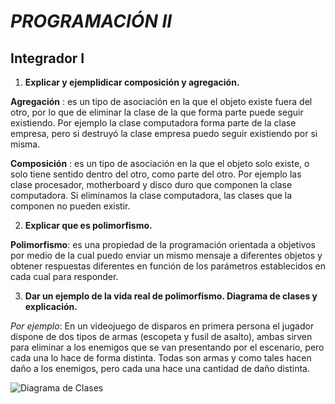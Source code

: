 
# ***PROGRAMACIÓN II***

## **Integrador I**

1. **Explicar y ejemplidicar composición y agregación.**

**Agregación** : es un tipo de asociación en la que el objeto existe fuera del otro, por lo que de eliminar la clase de la que forma parte puede seguir existiendo. Por ejemplo la clase computadora forma parte de la clase empresa, pero si destruyó la clase empresa puedo seguir existiendo por si misma.

**Composición** : es un tipo de asociación en la que el objeto solo existe, o solo tiene sentido dentro del otro, como parte del otro. Por ejemplo las clase procesador, motherboard y disco duro que componen la clase computadora. Si eliminamos la clase computadora, las clases que la componen no pueden existir.

2. **Explicar que es polimorfismo.**

**Polimorfismo**: es una propiedad de la programación orientada a objetivos por medio de la cual puedo enviar un mismo mensaje a diferentes objetos y obtener respuestas diferentes en función de los parámetros establecidos en cada cual para responder.

3. **Dar un ejemplo de la vida real de polimorfismo. Diagrama de clases y explicación.**

*Por ejemplo*: En un videojuego de disparos en primera persona el jugador dispone de dos tipos de armas (escopeta y fusil de asalto), ambas sirven para eliminar a los enemigos que se van presentando por el escenario, pero cada una lo hace de forma distinta. Todas son armas y como tales hacen daño a los enemigos, pero cada una hace una cantidad de daño distinta.

![Diagrama de Clases](C:\Users\Pablo\Documents\Polimorfismo2.jpg)